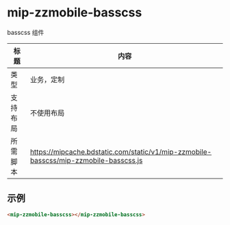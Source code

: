 # mip-zzmobile-basscss

basscss 组件

标题|内容
----|----
类型|业务，定制
支持布局|不使用布局
所需脚本|https://mipcache.bdstatic.com/static/v1/mip-zzmobile-basscss/mip-zzmobile-basscss.js

## 示例

```html
<mip-zzmobile-basscss></mip-zzmobile-basscss>
```